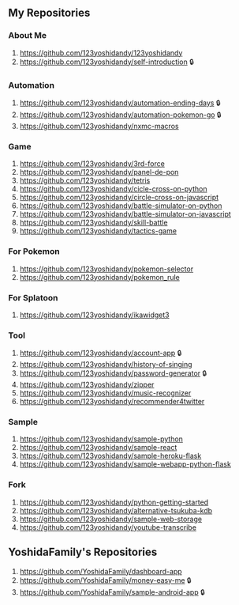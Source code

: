 ## My Repositories

### About Me

1. https://github.com/123yoshidandy/123yoshidandy
1. https://github.com/123yoshidandy/self-introduction :lock:

### Automation

1. https://github.com/123yoshidandy/automation-ending-days :lock:
1. https://github.com/123yoshidandy/automation-pokemon-go :lock:
1. https://github.com/123yoshidandy/nxmc-macros

### Game

1. https://github.com/123yoshidandy/3rd-force
1. https://github.com/123yoshidandy/panel-de-pon
1. https://github.com/123yoshidandy/tetris
1. https://github.com/123yoshidandy/cicle-cross-on-python
1. https://github.com/123yoshidandy/circle-cross-on-javascript
1. https://github.com/123yoshidandy/battle-simulator-on-python
1. https://github.com/123yoshidandy/battle-simulator-on-javascript
1. https://github.com/123yoshidandy/skill-battle
1. https://github.com/123yoshidandy/tactics-game

### For Pokemon

1. https://github.com/123yoshidandy/pokemon-selector
1. https://github.com/123yoshidandy/pokemon_rule

### For Splatoon

1. https://github.com/123yoshidandy/ikawidget3

### Tool

1. https://github.com/123yoshidandy/account-app :lock:
1. https://github.com/123yoshidandy/history-of-singing
1. https://github.com/123yoshidandy/password-generator :lock:
1. https://github.com/123yoshidandy/zipper
1. https://github.com/123yoshidandy/music-recognizer
1. https://github.com/123yoshidandy/recommender4twitter

### Sample

1. https://github.com/123yoshidandy/sample-python
1. https://github.com/123yoshidandy/sample-react
1. https://github.com/123yoshidandy/sample-heroku-flask
1. https://github.com/123yoshidandy/sample-webapp-python-flask

### Fork

1. https://github.com/123yoshidandy/python-getting-started
1. https://github.com/123yoshidandy/alternative-tsukuba-kdb
1. https://github.com/123yoshidandy/sample-web-storage
1. https://github.com/123yoshidandy/youtube-transcribe

## YoshidaFamily's Repositories

1. https://github.com/YoshidaFamily/dashboard-app
1. https://github.com/YoshidaFamily/money-easy-me :lock:
1. https://github.com/YoshidaFamily/sample-android-app :lock:
